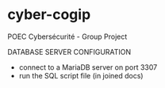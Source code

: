 # cyber-cogip

POEC Cybersécurité - Group Project

DATABASE SERVER CONFIGURATION
 * connect to a MariaDB server on port 3307
 * run the SQL script file (in joined docs)
 
 
